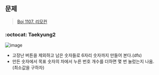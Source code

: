 ## 문제
> [Boj 1107. 리모컨](https://www.acmicpc.net/problem/1107)


### :octocat: Taekyung2

![image](https://user-images.githubusercontent.com/37056992/95652527-9c14af80-0b2c-11eb-9af1-85ed10086974.png)

- 고장난 버튼을 제외하고 남은 숫자들로 6자리 숫자까지 만들어 본다.(dfs)
- 만든 숫자에서 목표 숫자의 차에서 누른 번호 개수를 더하면 몇 번 눌렀는지 나옴.(최소값을 구하자)